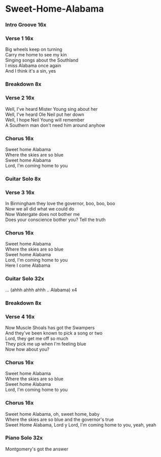 # Sweet-Home-Alabama


### Intro Groove  16x

### Verse 1  16x
Big wheels keep on turning  
Carry me home to see my kin  
Singing songs about the Southland  
I miss Alabama once again  
And I think it's a sin, yes  

### Breakdown  8x

### Verse 2  16x
Well, I've heard Mister Young sing about her  
Well, I've heard Ole Neil put her down  
Well, I hope Neil Young will remember  
A Southern man don't need him around anyhow  

### Chorus  16x
Sweet home Alabama  
Where the skies are so blue  
Sweet home Alabama  
Lord, I'm coming home to you  

### Guitar Solo  8x

### Verse 3  16x
In Birmingham they love the governor, boo, boo, boo  
Now we all did what we could do  
Now Watergate does not bother me  
Does your conscience bother you? Tell the truth  

### Chorus  16x
Sweet home Alabama  
Where the skies are so blue  
Sweet home Alabama  
Lord, I'm coming home to you  
Here I come Alabama  

### Guitar Solo  32x
...
(ahhh ahhh ahhh .. Alabama) x4

### Breakdown  8x

### Verse 4  16x
Now Muscle Shoals has got the Swampers  
And they've been known to pick a song or two  
Lord, they get me off so much  
They pick me up when I'm feeling blue  
Now how about you?  

### Chorus  16x
Sweet home Alabama  
Where the skies are so blue  
Sweet home Alabama  
Lord, I'm coming home to you  

### Chorus  16x
Sweet home Alabama, oh, sweet home, baby  
Where the skies are so blue and the governor's true  
Sweet Home Alabama, Lord  y
Lord, I'm coming home to you, yeah, yeah  

### Piano Solo  32x
Montgomery's got the answer

